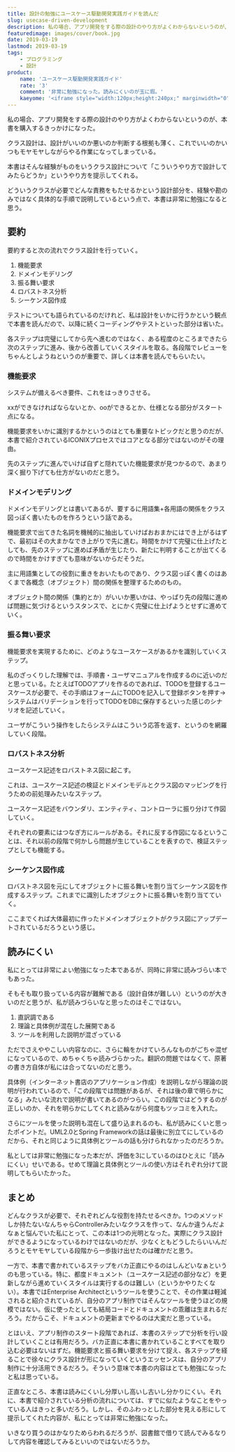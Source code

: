 ```yaml
---
title: 設計の勉強にユースケース駆動開発実践ガイドを読んだ
slug: usecase-driven-development
description: 私の場合、アプリ開発をする際の設計のやり方がよくわからないというのが、本書を購入するきっかけになった。これまでなんとなくでやってきた設計について、本書は「こういうやり方で設計してみたらどうか」という道を提示してくれる。どういうクラスが必要で、どんな責務をもたせるかという設計部分を、経験や勘のみではなく、具体的な手順で説明しているという点で、本書は非常に勉強になると思う。
featuredimage: images/cover/book.jpg
date: 2019-03-19
lastmod: 2019-03-19
tags: 
    - プログラミング
    - 設計
product:
    name: 'ユースケース駆動開発実践ガイド'
    rate: '3'
    comment: '非常に勉強になった。読みにくいのが玉に瑕。'
    kaeyome: '<iframe style="width:120px;height:240px;" marginwidth="0" marginheight="0" scrolling="no" frameborder="0" src="//rcm-fe.amazon-adsystem.com/e/cm?lt1=_blank&bc1=000000&IS2=1&bg1=FFFFFF&fc1=000000&lc1=0000FF&t=illusionspace-22&language=ja_JP&o=9&p=8&l=as4&m=amazon&f=ifr&ref=as_ss_li_til&asins=B01B5MX2TC&linkId=9da5f1dfdb5d02cac9d480b90e79bd1d"></iframe>'
---
```


私の場合、アプリ開発をする際の設計のやり方がよくわからないというのが、本書を購入するきっかけになった。

クラス設計は、設計がいいのか悪いのか判断する根拠も薄く、これでいいのかいつもモヤモヤしながらやる作業になってしまっている。

本書はそんな経験がものをいうクラス設計について「こういうやり方で設計してみたらどうか」というやり方を提示してくれる。

どういうクラスが必要でどんな責務をもたせるかという設計部分を、経験や勘のみではなく具体的な手順で説明しているという点で、本書は非常に勉強になると思う。

## 要約


要約すると次の流れでクラス設計を行っていく。

<ol>
<li>機能要求</li>
<li>ドメインモデリング</li>
<li>振る舞い要求</li>
<li>ロバストネス分析</li>
<li>シーケンス図作成</li>
</ol>

テストについても語られているのだけれど、私は設計をいかに行うかという観点で本書を読んだので、以降に続くコーディングやテストといった部分は省いた。

各ステップは完璧にしてから先へ進むのではなく、ある程度のところまできたら次のステップに進み、後から改善していくスタイルを取る。各段階でレビューをちゃんとしようねというのが重要で、詳しくは本書を読んでもらいたい。


### 機能要求


システムが備えるべき要件、これをはっきりさせる。

xxができなければならないとか、ooができるとか、仕様となる部分がスタート点になる。

機能要求をいかに識別するかというのはとても重要なトピックだと思うのだが、本書で紹介されているICONIXプロセスではコアとなる部分ではないのがその理由。

先のステップに進んでいけば自ずと隠れていた機能要求が見つかるので、あまり深く掘り下げても仕方がないのだと思う。


### ドメインモデリング


ドメインモデリングとは書いてあるが、要するに用語集+各用語の関係をクラス図っぽく書いたものを作ろうという話である。

機能要求で出てきた名詞を機械的に抽出していけばおおまかにはでき上がるはずで、最初はその大まかなでき上がりで先に進む。時間をかけて完璧に仕上げたとしても、先のステップに進めば矛盾が生じたり、新たに判明することが出てくるので時間をかけすぎても意味がないからだそうだ。

主に用語集としての役割に重きをおいたものであり、クラス図っぽく書くのはあくまで各概念（オブジェクト）間の関係を整理するためのもの。

オブジェクト間の関係（集約とか）がいいか悪いかは、やっぱり先の段階に進めば問題に気づけるというスタンスで、とにかく完璧に仕上げようとせずに進めていく。


### 振る舞い要求


機能要求を実現するために、どのようなユースケースがあるかを識別していくステップ。

私のざっくりした理解では、手順書・ユーザマニュアルを作成するのに近いのだと思っている。たとえばTODOアプリを作るのであれば、TODOを登録するユースケースが必要で、その手順はフォームにTODOを記入して登録ボタンを押す→システムはバリデーションを行ってTODOをDBに保存するといった感じのシナリオを記述していく。

ユーザがこういう操作をしたらシステムはこういう応答を返す、というのを網羅していく段階。


### ロバストネス分析


ユースケース記述をロバストネス図に起こす。

これは、ユースケース記述の検証とドメインモデルとクラス図のマッピングを行うための前処理みたいなステップ。

ユースケース記述をバウンダリ、エンティティ、コントローラに振り分けて作図していく。

それぞれの要素にはつなぎ方にルールがある。それに反する作図になるということは、それ以前の段階で何かしら問題が生じていることを表すので、検証ステップとしても機能する。


### シーケンス図作成


ロバストネス図を元にしてオブジェクトに振る舞いを割り当てシーケンス図を作成するステップ。これまでに識別したオブジェクトに振る舞いを割り当てていく。

ここまでくれば大体最初に作ったドメインオブジェクトがクラス図にアップデートされているだろうという感じ。


## 読みにくい


私にとっては非常によい勉強になった本であるが、同時に非常に読みづらい本でもあった。

そもそも取り扱っている内容が難解である（設計自体が難しい）というのが大きいのだと思うが、私が読みづらいなと思ったのはそこではない。

<ol>
<li>直訳調である</li>
<li>理論と具体例が混在した展開である</li>
<li>ツールを利用した説明が混ざっている</li>
</ol>

ただでさえややこしい内容なのに、さらに輪をかけていろんなものがごちゃ混ぜになっているので、めちゃくちゃ読みづらかった。翻訳の問題ではなくて、原著の書き方自体が私には合ってないのだと思う。

具体例（インターネット書店のアプリケーション作成）を説明しながら理論の説明が行われているので、「この段階では問題があるが、それは後の章で明らかになる」みたいな流れで説明が書いてあるのがつらい。この段階ではどうするのが正しいのか、それを明らかにしてくれと読みながら何度もツッコミを入れた。

さらにツールを使った説明も混在して盛り込まれるのも、私が読みにくいと思ったポイントだ。UML2.0とSpring Frameworkの話は最後に別立てにしているのだから、それと同じように具体例とツールの話も分けられなかったのだろうか。

私としては非常に勉強になった本だが、評価を3にしているのはひとえに「読みにくい」せいである。せめて理論と具体例とツールの使い方はそれぞれ分けて説明してもらいたかった。


## まとめ


どんなクラスが必要で、それぞれどんな役割を持たせるべきか。1つのメソッドしか持たないなんちゃらControllerみたいなクラスを作って、なんか違うんだよなぁと悩んでいた私にとって、この本は1つの光明となった。実際にクラス設計ができるようになっているわけではないのだが、少なくともどうしたらいいんだろうとモヤモヤしている段階から一歩抜け出せたのは確かだと思う。

一方で、本書で書かれているステップをバカ正直にやるのはしんどいなぁというのも思っている。特に、都度ドキュメント（ユースケース記述の部分など）を更新しながら進めていくスタイルは実行するのは難しい（というかやりたくない）。本書ではEnterprise Architectというツールを使うことで、その作業は軽減されると紹介されているが、自分のアプリ制作ではそんなツールを使うほどの規模ではない。仮に使ったとしても結局コードとドキュメントの乖離は生まれるだろう。だからこそ、ドキュメントの更新までやるのは大変だと思っている。

とはいえ、アプリ制作のスタート段階であれば、本書のステップで分析を行い設計していくことは有用だろう。バカ正直に本書に書かれていることすべてを取り込む必要はないはずだ。機能要求と振る舞い要求を分けて捉え、各ステップを経ることで徐々にクラス設計が形になっていくというエッセンスは、自分のアプリ制作に十分活用できるだろう。そういう意味で本書の内容はとても勉強になったと私は思っている。

正直なところ、本書は読みにくいし分厚いし高いし古いし分かりにくい。それに、本書で紹介されている分析の流れについては、すでに似たようなことをやっている人はきっと多いだろう。しかし、そのふわっとした部分を見える形にして提示してくれた内容が、私にとっては非常に勉強になった。

いきなり買うのはかなりためらわれるだろうが、図書館で借りて読んでみるなりして内容を確認してみるといいのではないだろうか。
